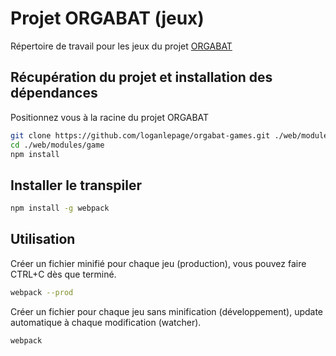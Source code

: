 # Projet ORGABAT (jeux)
Répertoire de travail pour les jeux du projet [ORGABAT]

## Récupération du projet et installation des dépendances
Positionnez vous à la racine du projet ORGABAT
```sh
git clone https://github.com/loganlepage/orgabat-games.git ./web/modules/game
cd ./web/modules/game
npm install
```

## Installer le transpiler
```sh
npm install -g webpack
```

## Utilisation
Créer un fichier minifié pour chaque jeu (production),
vous pouvez faire CTRL+C dès que terminé.
```sh
webpack --prod
```

Créer un fichier pour chaque jeu sans minification (développement),
update automatique à chaque modification (watcher).
```sh
webpack
```







[ORGABAT]: <https://github.com/Five52/orgabat>
